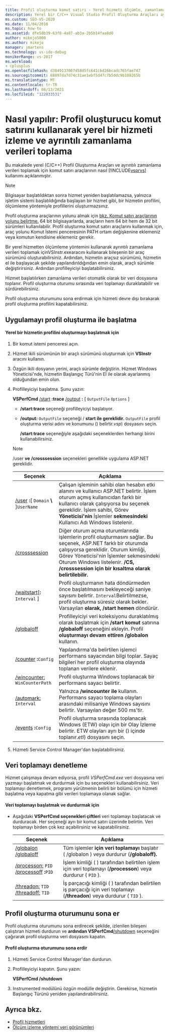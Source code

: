 ```yaml
---
title: Profil oluşturma komut satırı - Yerel hizmeti ölçümle, zamanlama verilerini al
description: Yerel bir C/C++ Visual Studio Profil Oluşturma Araçları ayrıntılı zamanlama verileri toplamak için komut satırı araçlarını kullanmayı öğrenin.
ms.custom: SEO-VS-2020
ms.date: 11/04/2016
ms.topic: how-to
ms.assetid: dfe58b39-63f8-4a87-ab3a-2b5b14faa8d0
author: mikejo5000
ms.author: mikejo
manager: jmartens
ms.technology: vs-ide-debug
monikerRange: vs-2017
ms.workload:
- cplusplus
ms.openlocfilehash: d3849137067d58d5fc641cbd26bcadc765fae747
ms.sourcegitcommit: 68897da7d74c31ae1ebf5d47c7b5ddc9b108265b
ms.translationtype: MT
ms.contentlocale: tr-TR
ms.lasthandoff: 08/13/2021
ms.locfileid: "122033531"
---
```

# <a name="how-to-instrument-a-native-service-and-collect-detailed-timing-data-by-using-the-profiler-command-line"></a>Nasıl yapılır: Profil oluşturucu komut satırını kullanarak yerel bir hizmeti izleme ve ayrıntılı zamanlama verileri toplama
Bu makalede yerel (C/C++) Profil Oluşturma Araçları ve ayrıntılı zamanlama verileri toplamak için komut satırı araçlarının nasıl [!INCLUDE[vsprvs](../code-quality/includes/vsprvs_md.md)] kullanımı açıklanmıştır.

> [!NOTE]
> Bilgisayar başlatıldıktan sonra hizmet yeniden başlatılamazsa, yalnızca işletim sistemi başlatıldığında başlayan bir hizmet gibi, bir hizmetin profilini, ölçümleme yöntemiyle profillerini oluşturmazsınız.
>
> Profil oluşturma araçlarının yolunu almak için [bkz. Komut satırı araçlarının yolunu belirtme.](../profiling/specifying-the-path-to-profiling-tools-command-line-tools.md) 64 bit bilgisayarlarda, araçların hem 64 bit hem de 32 bit sürümleri kullanılabilir. Profil oluşturma komut satırı araçlarını kullanmak için, araç yolunu Komut İstemi penceresinin PATH ortam değişkenine eklemeniz veya komutun kendisine eklemeniz gerekir.

 Bir yerel hizmetten ölçümleme yöntemini kullanarak ayrıntılı zamanlama verileri [](../profiling/vsinstr.md) toplamak içinVSInstr.exearacını kullanarak bileşenin bir araç sürümünü oluşturabilirsiniz. Ardından, hizmetin araçsız sürümünü, hizmetin el ile başlayacak şekilde yapılandırıldığından emin olarak, araçlı sürümle değiştirirsiniz. Ardından profilleyiciyi başlatabilirsiniz.

 Hizmet başlatılırken zamanlama verileri otomatik olarak bir veri dosyasına toplanır. Profil oluşturma oturumu sırasında veri toplamayı duraklatabilir ve sürdürebilirsiniz.

 Profil oluşturma oturumunu sona erdirmak için hizmeti devre dışı bırakarak profil oluşturma profilini kapatabilirsiniz.

## <a name="start-the-application-with-the-profiler"></a>Uygulamayı profil oluşturma ile başlatma

#### <a name="to-start-profiling-a-native-service"></a>Yerel bir hizmetin profilini oluşturmayı başlatmak için

1. Bir komut istemi penceresi açın.

2. Hizmet ikili sürümünün bir araçlı sürümünü oluşturmak için **VSInstr** aracını kullanın.

3. Özgün ikili dosyanın yerini, araçlı sürümle değiştirin. Hizmet Windows Yöneticisi'nde, hizmetin Başlangıç Türü'nin El ile olarak ayarlanmış olduğundan emin olun.

4. Profilleyiciyi başlatma. Şunu yazın:

    **VSPerfCmd** [/start](../profiling/start.md) **:trace**  [/output](../profiling/output.md) **:** [ `OutputFile` `Options` ]

   - **/start:trace** seçeneği profilleyiciyi başlatıyor.

   - **/output:** `OutputFile` seçeneği / **start ile gereklidir.** `OutputFile` profil oluşturma verisi adını ve konumunu () belirtir.*vsp*) dosyasını seçin.

     **/start:trace** seçeneğiyle aşağıdaki seçeneklerden herhangi birini kullanabilirsiniz.

   > [!NOTE]
   > /user **ve** **/crosssession** seçenekleri genellikle uygulama ASP.NET gereklidir.

   | Seçenek | Açıklama |
   | - | - |
   | [/user](../profiling/user-vsperfcmd.md) **:**[ `Domain` **\\** ]`UserName` | Çalışan işleminin sahibi olan hesabın etki alanını ve kullanıcı ASP.NET belirtir. İşlem oturum açmış kullanıcıdan farklı bir kullanıcı olarak çalışıyorsa bu seçenek gereklidir. İşlem sahibi, Görev **Yöneticisi'nin** İşlemler **sekmesindeki** Kullanıcı Adı Windows listelenir. |
   | [/crosssession](../profiling/crosssession.md) | Diğer oturum açma oturumlarında işlemlerin profil oluşturmasını sağlar. Bu seçenek, ASP.NET farklı bir oturumda çalışıyorsa gereklidir. Oturum kimliği, Görev Yöneticisi'nin İşlemler sekmesindeki Oturum Windows listelenir. **/CS,** **/crosssession için bir kısaltma olarak belirtilebilir.** |
   | [/waitstart](../profiling/waitstart.md)[**:** `Interval` ] | Profil oluşturmanın hata döndürmeden önce başlatılmasını bekleyeceği saniye sayısını belirtir. `Interval`Belirtilmezse, profil oluşturma süresiz olarak bekler. Varsayılan **olarak, /start hemen** döndürür. |
   | [/globaloff](../profiling/globalon-and-globaloff.md) | Profilleyiciyi veri koleksiyonu duraklatılmış olarak başlatmak için **/start komut** satırına **/globaloff** seçeneğini ekleyin. Profil **oluşturmayı devam ettiren /globalon** kullanın. |
   | [/counter](../profiling/counter.md) **:**`Config` | Yapılandırma'da belirtilen işlemci performans sayacından bilgi toplar. Sayaç bilgileri her profil oluşturma olayında toplanan verilere eklenir. |
   | [/wincounter:](../profiling/wincounter.md) `WinCounterPath` | Profil oluşturma Windows toplanacak bir performans sayacı belirtir. |
   | [/automark:](../profiling/automark.md) `Interval` | Yalnızca **/wincounter ile** kullanın. Performans sayacı toplama olayları arasındaki milisaniye Windows sayısını belirtir. Varsayılan değer 500 ms'tir. |
   | [/events](../profiling/events-vsperfcmd.md) **:**`Config` | Profil oluşturma sırasında toplanacak Windows (ETW) olayı için bir Olay İzleme belirtir. ETW olayları ayrı bir () içinde toplanır.*etl*) dosyasını seçin. |

5. Hizmeti Service Control Manager'dan başlatabilirsiniz.

## <a name="control-data-collection"></a>Veri toplamayı denetleme
 Hizmet çalışmaya devam ediyorsa, profil *VSPerfCmd.exe* veri dosyasına veri yazmayı başlatmak ve durdurmak için bu seçenekleri kullanabilirsiniz. Veri toplamayı denetlemek, programı yürütmenin belirli bir bölümü için hizmeti başlatma veya kapatma gibi verileri toplamaya olanak sağlar.

#### <a name="to-start-and-stop-data-collection"></a>Veri toplamayı başlatmak ve durdurmak için

- Aşağıdaki **VSPerfCmd seçenekleri çiftleri** veri toplamayı başlatacak ve durduracak. Her seçeneği ayrı bir komut satırı üzerinde belirtin. Veri toplamayı birden çok kez açabilirsiniz ve kapatabilirsiniz.

    |Seçenek|Açıklama|
    |------------|-----------------|
    |[/globalon /globaloff](../profiling/globalon-and-globaloff.md)|Tüm işlemler **için veri toplamayı** başlatır ( /globalon ) veya durdurur (**/globaloff).**|
    |[/processon:](../profiling/processon-and-processoff.md)  `PID` [/processoff](../profiling/processon-and-processoff.md) **:**`PID`|İşlem kimliği ( ) tarafından belirtilen işlem için veri toplamayı (**/processon**) veya durdurur ( `PID` ).|
    |[/threadon:](../profiling/threadon-and-threadoff.md)  `TID` [/threadoff:](../profiling/threadon-and-threadoff.md) `TID`|İş parçacığı kimliği ( ) tarafından belirtilen iş parçacığı için veri toplamayı (**/threadon**) veya durdurur ( `TID` ).|

## <a name="end-the-profiling-session"></a>Profil oluşturma oturumunu sona er
 Profil oluşturma oturumunu sona erdirecek şekilde, izlenilen bileşeni çalıştıran hizmeti durdurun ve **ardından VSPerfCmd**[/shutdown](../profiling/shutdown.md) seçeneğini çağırarak profil oluşturma veri dosyasını kapatın.

#### <a name="to-end-a-profiling-session"></a>Profil oluşturma oturumunu sona erdir

1. Hizmeti Service Control Manager'dan durdurun.

2. Profilleyiciyi kapatın. Şunu yazın:

     **VSPerfCmd /shutdown**

3. Instrumented modülünü özgün modülle değiştirin. Gerekirse, hizmetin Başlangıç Türünü yeniden yapılandırabilirsiniz.

## <a name="see-also"></a>Ayrıca bkz.
- [Profil hizmetleri](../profiling/command-line-profiling-of-services.md)
- [Ölçüm izleme yöntemi veri görünümleri](../profiling/instrumentation-method-data-views.md)
